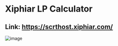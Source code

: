 # Xiphiar LP Calculator

## Link: https://scrthost.xiphiar.com/

![image](https://user-images.githubusercontent.com/25411371/120678824-22845580-c45e-11eb-9c8c-3c3b44762914.png)

